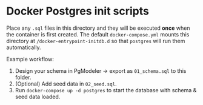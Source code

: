 # Docker Postgres init scripts

Place any `.sql` files in this directory and they will be executed **once** when the container is first created. The default `docker-compose.yml` mounts this directory at `/docker-entrypoint-initdb.d` so that `postgres` will run them automatically.

Example workflow:

1. Design your schema in PgModeler → export as `01_schema.sql` to this folder.
2. (Optional) Add seed data in `02_seed.sql`.
3. Run `docker-compose up -d postgres` to start the database with schema & seed data loaded. 